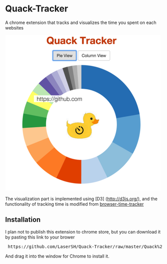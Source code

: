 # Quack-Tracker

A chrome extension that tracks and visualizes the time you spent on each websites

<img src="https://github.com/LaserSH/Quack-Tracker/blob/master/img/screenshot.png" width="500px" height="500px"/>

The visualization part is implemented using [D3] (http://d3js.org/), and the functionality of tracking time is modified from [browser-time-tracker](https://github.com/navjagpal/browser-timetracker/)

## Installation

I plan not to publish this extension to chrome store, but you can download it by pasting this link to your brower

<pre> https://github.com/LaserSH/Quack-Tracker/raw/master/Quack%20Tracker.crx </pre>

And drag it into the window for Chrome to install it.

